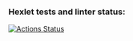 ### Hexlet tests and linter status:
[![Actions Status](https://github.com/AlanKham07/frontend-project-lvl1/workflows/hexlet-check/badge.svg)](https://github.com/AlanKham07/frontend-project-lvl1/actions)